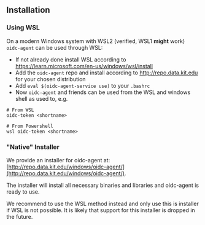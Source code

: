 ## Installation

### Using WSL

On a modern Windows system with WSL2 (verified, WSL1 **might** work)
`oidc-agent` can be used through WSL:

- If not already done install WSL according to https://learn.microsoft.com/en-us/windows/wsl/install
- Add the `oidc-agent` repo and install according to http://repo.data.kit.edu for your chosen distribution
- Add `eval $(oidc-agent-service use)` to your `.bashrc`
- Now `oidc-agent` and friends can be used from the WSL and windows shell as
  used to, e.g.

```shell
# From WSL 
oidc-token <shortname>

# From Powershell
wsl oidc-token <shortname>
```

### "Native" Installer

We provide an installer for oidc-agent
at: [http://repo.data.kit.edu/windows/oidc-agent/](http://repo.data.kit.edu/windows/oidc-agent/).

The installer will install all necessary binaries and libraries and oidc-agent is ready to use.

We recommend to use the WSL method instead and only use this is installer if
WSL is not possible.
It is likely that support for this installer is dropped in the future.